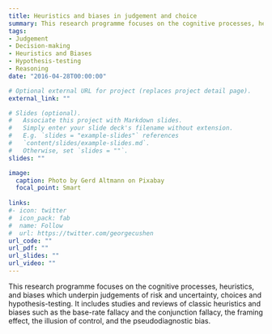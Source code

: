 ```yaml
---
title: Heuristics and biases in judgement and choice
summary: This research programme focuses on the cognitive processes, heuristics, and biases which underpin judgements of risk and uncertainty, choices and hypothesis-testing.
tags:
- Judgement
- Decision-making
- Heuristics and Biases
- Hypothesis-testing
- Reasoning
date: "2016-04-28T00:00:00"

# Optional external URL for project (replaces project detail page).
external_link: ""

# Slides (optional).
#   Associate this project with Markdown slides.
#   Simply enter your slide deck's filename without extension.
#   E.g. `slides = "example-slides"` references 
#   `content/slides/example-slides.md`.
#   Otherwise, set `slides = ""`.
slides: ""

image:
  caption: Photo by Gerd Altmann on Pixabay
  focal_point: Smart
  
links:
#- icon: twitter
#  icon_pack: fab
#  name: Follow
#  url: https://twitter.com/georgecushen
url_code: ""
url_pdf: ""
url_slides: ""
url_video: ""
---
```

This research programme focuses on the cognitive processes, heuristics, and biases which underpin judgements of risk and uncertainty, choices and hypothesis-testing. It includes studies and reviews of classic heuristics and biases such as the base-rate fallacy and the conjunction fallacy, the framing effect, the illusion of control, and the pseudodiagnostic bias.
